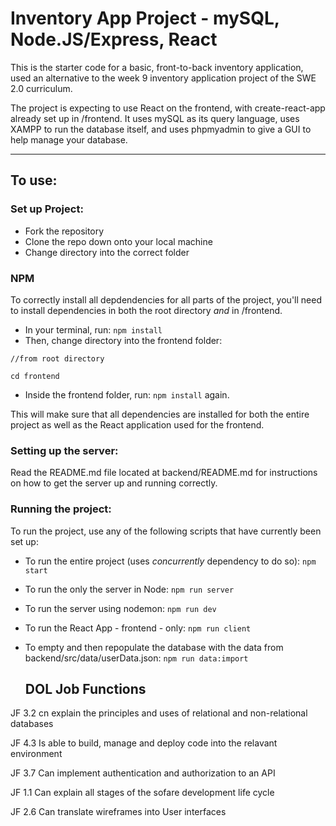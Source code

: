 # Inventory App Project - mySQL, Node.JS/Express, React

This is the starter code for a basic, front-to-back inventory application, used an alternative to the week 9 inventory application project of the SWE 2.0 curriculum.

The project is expecting to use React on the frontend, with create-react-app already set up in /frontend. It uses mySQL as its query language, uses XAMPP to run the database itself, and uses phpmyadmin to give a GUI to help manage your database.

---

## To use:

### Set up Project:

- Fork the repository
- Clone the repo down onto your local machine
- Change directory into the correct folder

### NPM

To correctly install all depdendencies for all parts of the project, you'll need to install dependencies in both the root directory _and_ in /frontend.

- In your terminal, run:
  `npm install`
- Then, change directory into the frontend folder:

```
//from root directory

cd frontend
```

- Inside the frontend folder, run:
  `npm install` again.

This will make sure that all dependencies are installed for both the entire project as well as the React application used for the frontend.

### Setting up the server:

Read the README.md file located at backend/README.md for instructions on how to get the server up and running correctly.

### Running the project:

To run the project, use any of the following scripts that have currently been set up:

- To run the entire project (uses _concurrently_ dependency to do so): `npm start`
- To run the only the server in Node:
  `npm run server`
- To run the server using nodemon:
  `npm run dev`
- To run the React App - frontend - only:
  `npm run client`
- To empty and then repopulate the database with the data from backend/src/data/userData.json:
  `npm run data:import`

  ## DOL Job Functions
JF 3.2 cn explain the principles and uses of relational and non-relational databases

JF 4.3 Is able to build, manage and deploy code into the relavant environment

JF 3.7 Can implement authentication and authorization to an API

JF 1.1 Can explain all stages of the sofare development life cycle

JF 2.6 Can translate wireframes into User interfaces


